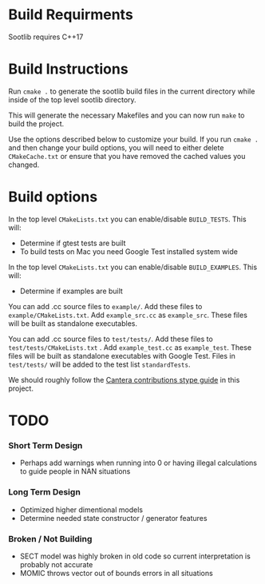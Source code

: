 # Build Requirments

Sootlib requires C++17

# Build Instructions

Run `cmake .` to generate the sootlib build files in the current directory while inside of the top level sootlib directory.

This will generate the necessary Makefiles and you can now run `make` to build the project.

Use the options described below to customize your build. If you run `cmake .` and then change your build options, you will
need to either delete `CMakeCache.txt` or ensure that you have removed the cached values you changed.

# Build options

In the top level `CMakeLists.txt` you can enable/disable `BUILD_TESTS`. This will:
* Determine if gtest tests are built
* To build tests on Mac you need Google Test installed system wide

In the top level `CMakeLists.txt` you can enable/disable `BUILD_EXAMPLES`. This will:
* Determine if examples are built

You can add .cc source files to `example/`. Add these files to
`example/CMakeLists.txt`. Add
`example_src.cc` as `example_src`. These files will be built as standalone executables.

You can add .cc source files to `test/tests/`. Add these files to
`test/tests/CMakeLists.txt` . Add
`example_test.cc` as `example_test`. These files will be built as standalone executables with Google Test. Files in
`test/tests/` will be added to the test list `standardTests`.

We should roughly follow the [Cantera contributions stype guide](https://github.com/Cantera/cantera/blob/main/CONTRIBUTING.md)
in this project.

# TODO

### Short Term Design

* Perhaps add warnings when running into 0 or having illegal calculations to guide people in NAN situations
  
### Long Term Design

* Optimized higher dimentional models
* Determine needed state constructor / generator features

### Broken / Not Building

* SECT model was highly broken in old code so current interpretation is probably not accurate
* MOMIC throws vector out of bounds errors in all situations
